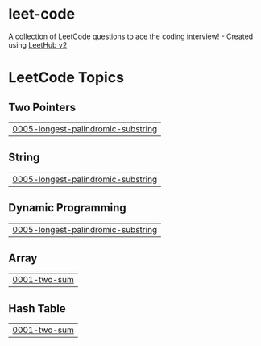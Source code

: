 # leet-code
A collection of LeetCode questions to ace the coding interview! - Created using [LeetHub v2](https://github.com/arunbhardwaj/LeetHub-2.0)

<!---LeetCode Topics Start-->
# LeetCode Topics
## Two Pointers
|  |
| ------- |
| [0005-longest-palindromic-substring](https://github.com/MinseokGo/leet-code/tree/master/0005-longest-palindromic-substring) |
## String
|  |
| ------- |
| [0005-longest-palindromic-substring](https://github.com/MinseokGo/leet-code/tree/master/0005-longest-palindromic-substring) |
## Dynamic Programming
|  |
| ------- |
| [0005-longest-palindromic-substring](https://github.com/MinseokGo/leet-code/tree/master/0005-longest-palindromic-substring) |
## Array
|  |
| ------- |
| [0001-two-sum](https://github.com/MinseokGo/leet-code/tree/master/0001-two-sum) |
## Hash Table
|  |
| ------- |
| [0001-two-sum](https://github.com/MinseokGo/leet-code/tree/master/0001-two-sum) |
<!---LeetCode Topics End-->